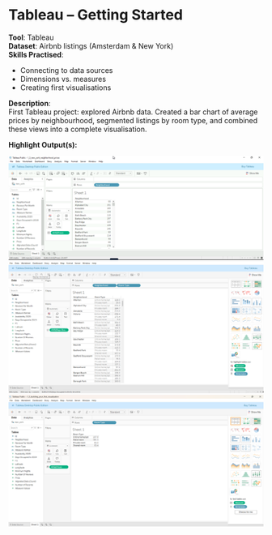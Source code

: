# Tableau – Getting Started

**Tool**: Tableau  
**Dataset**: Airbnb listings (Amsterdam & New York)  
**Skills Practised**:  
- Connecting to data sources  
- Dimensions vs. measures  
- Creating first visualisations  

**Description**:  
First Tableau project: explored Airbnb data. Created a bar chart of average prices by neighbourhood, segmented listings by room type, and combined these views into a complete visualisation.  

**Highlight Output(s):**  

<img src="nyc_neighbourhood_prices.png" width="600">  
<img src="Room_type_segmentation.png" width="600">  
<img src="bringing_it_all_together.png" width="600">
